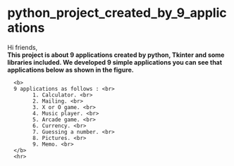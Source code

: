 # python_project_created_by_9_applications
Hi friends,<br>
      <b>This project is about 9 applications created by python, Tkinter and some libraries included.
      We developed 9 simple applications you can see that applications below as shown in the figure. <br></b>
      
      
      <b>
      9 applications as follows : <br>
            1. Calculator. <br>
            2. Mailing. <br>
            3. X or O game. <br>
            4. Music player. <br>
            5. Arcade game. <br>
            6. Currency. <br>
            7. Guessing a number. <br>
            8. Pictures. <br>
            9. Memo. <br>
      </b>
      <hr>

